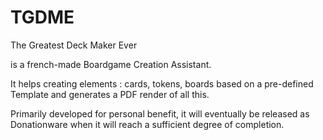 # TGDME
The Greatest Deck Maker Ever

is a french-made Boardgame Creation Assistant.

It helps creating elements : cards, tokens, boards based on a pre-defined Template and generates a PDF render of all this.

Primarily developed for personal benefit, it will eventually be released as Donationware when it will reach a sufficient degree of completion. 
